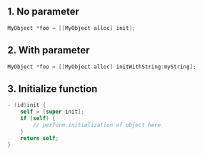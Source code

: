 ## 1. No parameter

```objective-c
MyObject *foo = [[MyObject alloc] init];
```

## 2. With parameter

```objective-c
MyObject *foo = [[MyObject alloc] initWithString:myString];
```

## 3. Initialize function

```objective-c
- (id)init {
    self = [super init];
    if (self) {
        // perform initialization of object here
    }
    return self;
}
```
